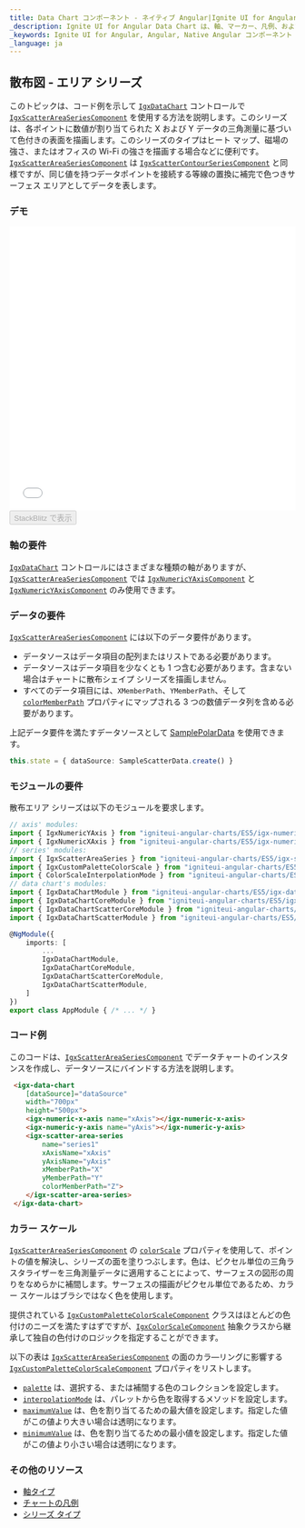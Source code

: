 ```yaml
---
title: Data Chart コンポーネント - ネイティブ Angular|Ignite UI for Angular
_description: Ignite UI for Angular Data Chart は、軸、マーカー、凡例、および注釈レイヤーのモジュール設計を提供するチャート コンポーネントです。チャート機能は、複合チャート ビューを作成するために同じチャート領域でのビジュアル要素の複数のインスタンスを利用できます。
_keywords: Ignite UI for Angular, Angular, Native Angular コンポーネント スイート, Native Angular コントロール, ネイティブ Angular コンポーネント, ネイティブ Angular コンポーネント ライブラリ, Angular チャート, Angular チャート コントロール, Angular チャート例, Angular チャート コンポーネント, Angular データ チャート
_language: ja
---
```


## 散布図 - エリア シリーズ

このトピックは、コード例を示して [`IgxDataChart`](datachart_series_types_scatter_area.md) コントロールで [`IgxScatterAreaSeriesComponent`](datachart_series_types_scatter_area.md) を使用する方法を説明します。このシリーズは、各ポイントに数値が割り当てられた X および Y データの三角測量に基づいて色付きの表面を描画します。このシリーズのタイプはヒート マップ、磁場の強さ、またはオフィスの Wi-Fi の強さを描画する場合などに便利です。[`IgxScatterAreaSeriesComponent`](datachart_series_types_scatter_area.md) は [`IgxScatterContourSeriesComponent`](datachart_series_types_scatter_area.md) と同様ですが、同じ値を持つデータポイントを接続する等線の置換に補完で色つきサーフェス エリアとしてデータを表します。

### デモ

<div class="sample-container loading" style="height: 500px">
    <iframe id="data-chart-type-area-series-iframe" src='{environment:demosBaseUrl}/charts/data-chart-type-area-series' width="100%" height="100%" seamless frameBorder="0" onload="onXPlatSampleIframeContentLoaded(this);"></iframe>
</div>
<div>
    <button data-localize="stackblitz" disabled class="stackblitz-btn" data-iframe-id="data-chart-type-area-series-iframe" data-demos-base-url="{environment:demosBaseUrl}">StackBlitz で表示
    </button>
</div>

<div class="divider--half"></div>

### 軸の要件

[`IgxDataChart`](datachart_series_types_scatter_area.md) コントロールにはさまざまな種類の軸がありますが、[`IgxScatterAreaSeriesComponent`](datachart_series_types_scatter_area.md) では [`IgxNumericYAxisComponent`](datachart_series_types_scatter_area.md) と [`IgxNumericYAxisComponent`](datachart_series_types_scatter_area.md) のみ使用できます。

### データの要件

[`IgxScatterAreaSeriesComponent`](datachart_series_types_scatter_area.md) には以下のデータ要件があります。

-   データソースはデータ項目の配列またはリストである必要があります。
-   データソースはデータ項目を少なくとも 1 つ含む必要があります。含まない場合はチャートに散布シェイプ シリーズを描画しません。
-   すべてのデータ項目には、`XMemberPath`、`YMemberPath`、そして [`colorMemberPath`](datachart_series_types_scatter_area.md) プロパティにマップされる 3 つの数値データ列を含める必要があります。

上記データ要件を満たすデータソースとして [SamplePolarData](datachart_data_sources_scatter.md) を使用できます。

```ts
this.state = { dataSource: SampleScatterData.create() }
```

### モジュールの要件

散布エリア シリーズは以下のモジュールを要求します。

```ts
// axis' modules:
import { IgxNumericYAxis } from "igniteui-angular-charts/ES5/igx-numeric-y-axis";
import { IgxNumericXAxis } from "igniteui-angular-charts/ES5/igx-numeric-x-axis";
// series' modules:
import { IgxScatterAreaSeries } from "igniteui-angular-charts/ES5/igx-scatter-area-series";
import { IgxCustomPaletteColorScale } from "igniteui-angular-charts/ES5/igx-custom-palette-color-scale";
import { ColorScaleInterpolationMode } from "igniteui-angular-charts/ES5/ColorScaleInterpolationMode";
// data chart's modules:
import { IgxDataChartModule } from "igniteui-angular-charts/ES5/igx-data-chart-module";
import { IgxDataChartCoreModule } from "igniteui-angular-charts/ES5/igx-data-chart-core-module";
import { IgxDataChartScatterCoreModule } from "igniteui-angular-charts/ES5/igx-data-chart-scatter-core-module";
import { IgxDataChartScatterModule } from "igniteui-angular-charts/ES5/igx-data-chart-scatter-module";

@NgModule({
    imports: [
        ...
        IgxDataChartModule,
        IgxDataChartCoreModule,
        IgxDataChartScatterCoreModule,
        IgxDataChartScatterModule,
    ]
})
export class AppModule { /* ... */ }
```

### コード例

このコードは、[`IgxScatterAreaSeriesComponent`](datachart_series_types_scatter_area.md) でデータチャートのインスタンスを作成し、データソースにバインドする方法を説明します。

```html
 <igx-data-chart
    [dataSource]="dataSource"
    width="700px"
    height="500px">
    <igx-numeric-x-axis name="xAxis"></igx-numeric-x-axis>
    <igx-numeric-y-axis name="yAxis"></igx-numeric-y-axis>
    <igx-scatter-area-series
        name="series1"
        xAxisName="xAxis"
        yAxisName="yAxis"
        xMemberPath="X"
        yMemberPath="Y"
        colorMemberPath="Z">
    </igx-scatter-area-series>
 </igx-data-chart>
```

### カラー スケール

[`IgxScatterAreaSeriesComponent`](datachart_series_types_scatter_area.md) の [`colorScale`](datachart_series_types_scatter_area.md) プロパティを使用して、ポイントの値を解決し、シリーズの面を塗りつぶします。色は、ピクセル単位の三角ラスタライザーを三角測量データに適用することによって、サーフェスの図形の周りをなめらかに補間します。サーフェスの描画がピクセル単位であるため、カラー スケールはブラシではなく色を使用します。

提供されている [`IgxCustomPaletteColorScaleComponent`](datachart_series_types_scatter_area.md) クラスはほとんどの色付けのニーズを満たすはずですが、[`IgxColorScaleComponent`](datachart_series_types_scatter_area.md) 抽象クラスから継承して独自の色付けのロジックを指定することができます。

以下の表は [`IgxScatterAreaSeriesComponent`](datachart_series_types_scatter_area.md) の面のカラ―リングに影響する [`IgxCustomPaletteColorScaleComponent`](datachart_series_types_scatter_area.md) プロパティをリストします。

-   [`palette`](datachart_series_types_scatter_area.md) は、選択する、または補間する色のコレクションを設定します。
-   [`interpolationMode`](datachart_series_types_scatter_area.md) は、パレットから色を取得するメソッドを設定します。
-   [`maximumValue`](datachart_series_types_scatter_area.md) は、色を割り当てるための最大値を設定します。指定した値がこの値より大きい場合は透明になります。
-   [`minimumValue`](datachart_series_types_scatter_area.md) は、色を割り当てるための最小値を設定します。指定した値がこの値より小さい場合は透明になります。

### その他のリソース

-   [軸タイプ](datachart_axis_types.md)
-   [チャートの凡例](datachart_chart_legends.md)
-   [シリーズ タイプ](datachart_series_types.md)
